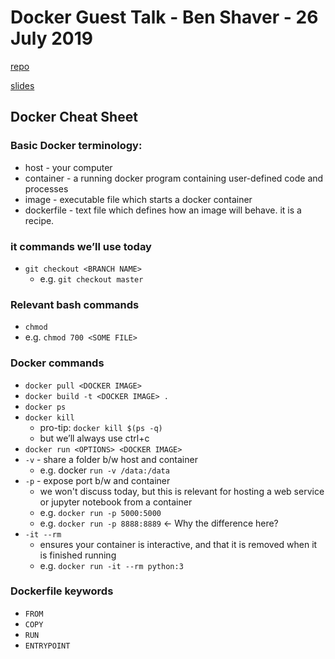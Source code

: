 
# Docker Guest Talk - Ben Shaver - 26 July 2019

[repo](https://github.com/bpshaver/url-analyzer)

[slides](https://docs.google.com/presentation/d/1gH2uUkjkVVMvrq_lQY2fOn5ETEOmGYXCQEUbRZ7SyJ0/edit?usp=sharing)

## Docker Cheat Sheet




### Basic Docker terminology:
- host - your computer
- container - a running docker program containing user-defined code and processes
- image - executable file which starts a docker container
- dockerfile - text file which defines how an image will behave. it is a recipe.

### it commands we’ll use today
- `git checkout <BRANCH NAME>`
  - e.g. `git checkout master`

### Relevant bash commands
- `chmod`
- e.g. `chmod 700 <SOME FILE>`

### Docker commands
- `docker pull <DOCKER IMAGE>`
- `docker build -t <DOCKER IMAGE> .`
- `docker ps`
- `docker kill`
  - pro-tip: `docker kill $(ps -q)`
  - but we’ll always use ctrl+c
- `docker run <OPTIONS> <DOCKER IMAGE>`
- `-v` - share a folder b/w host and container
  - e.g. docker `run -v /data:/data`
- `-p` - expose port b/w and container
  - we won't discuss today, but this is relevant for hosting a web service or jupyter notebook from a container
  - e.g. `docker run -p 5000:5000`
  - e.g. `docker run -p 8888:8889` <- Why the difference here?
- `-it --rm`
  - ensures your container is interactive, and that it is removed when it is finished running
  - e.g. `docker run -it --rm python:3`

### Dockerfile keywords
- `FROM`
- `COPY`
- `RUN`
- `ENTRYPOINT`
